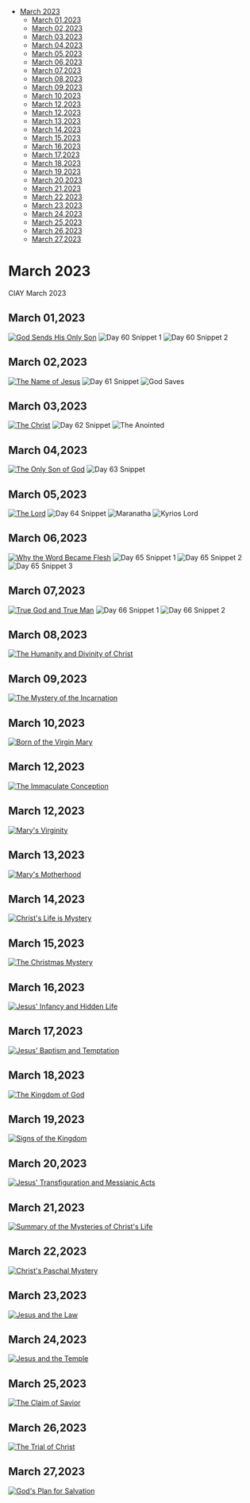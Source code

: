 <!-- toc -->

- [March 2023](#march-2023)
  * [March 01,2023](#march-012023)
  * [March 02,2023](#march-022023)
  * [March 03,2023](#march-032023)
  * [March 04,2023](#march-042023)
  * [March 05,2023](#march-052023)
  * [March 06,2023](#march-062023)
  * [March 07,2023](#march-072023)
  * [March 08,2023](#march-082023)
  * [March 09,2023](#march-092023)
  * [March 10,2023](#march-102023)
  * [March 12,2023](#march-122023)
  * [March 12,2023](#march-122023-1)
  * [March 13,2023](#march-132023)
  * [March 14,2023](#march-142023)
  * [March 15,2023](#march-152023)
  * [March 16,2023](#march-162023)
  * [March 17,2023](#march-172023)
  * [March 18,2023](#march-182023)
  * [March 19,2023](#march-192023)
  * [March 20,2023](#march-202023)
  * [March 21,2023](#march-212023)
  * [March 22,2023](#march-222023)
  * [March 23,2023](#march-232023)
  * [March 24,2023](#march-242023)
  * [March 25,2023](#march-252023)
  * [March 26,2023](#march-262023)
  * [March 27,2023](#march-272023)

<!-- tocstop -->

# March 2023 #
CIAY March 2023

## March 01,2023 ##

[![God Sends His Only Son](https://raw.githubusercontent.com/fernal73/CIAY/main/March/jpgs/Day060.jpg)](https://youtu.be/B3-fr7SrRxc "God Sends His Only Son")
![Day 60 Snippet 1](https://raw.githubusercontent.com/fernal73/CIAY/main/March/jpgs/Day60Snippet1.jpg)
![Day 60 Snippet 2](https://raw.githubusercontent.com/fernal73/CIAY/main/March/jpgs/Day60Snippet2.jpg)

## March 02,2023 ##

[![The Name of Jesus](https://raw.githubusercontent.com/fernal73/CIAY/main/March/jpgs/Day061.jpg)](https://youtu.be/v9VHcZU8Tdc "The Name of Jesus")
![Day 61 Snippet ](https://raw.githubusercontent.com/fernal73/CIAY/main/March/jpgs/Day61Snippet.jpg)
![God Saves ](https://raw.githubusercontent.com/fernal73/CIAY/main/March/jpgs/GodSaves.jpg)

## March 03,2023 ##

[![The Christ](https://raw.githubusercontent.com/fernal73/CIAY/main/March/jpgs/Day062.jpg)](https://youtu.be/YbPkMqw-B7U "The Christ")
![Day 62 Snippet ](https://raw.githubusercontent.com/fernal73/CIAY/main/March/jpgs/Day62Snippet.jpg)
![The Anointed](https://raw.githubusercontent.com/fernal73/CIAY/main/March/jpgs/Anointed.jpg)

## March 04,2023 ##

[![The Only Son of God](https://raw.githubusercontent.com/fernal73/CIAY/main/March/jpgs/Day063.jpg)](https://youtu.be/SkLgye3z2a0 "The Only Son of God")
![Day 63 Snippet ](https://raw.githubusercontent.com/fernal73/CIAY/main/March/jpgs/Day63Snippet.jpg)

## March 05,2023 ##

[![The Lord](https://raw.githubusercontent.com/fernal73/CIAY/main/March/jpgs/Day064.jpg)](https://youtu.be/oGOS6SMTfkw "The Lord")
![Day 64 Snippet ](https://raw.githubusercontent.com/fernal73/CIAY/main/March/jpgs/Day64Snippet.jpg)
![Maranatha ](https://raw.githubusercontent.com/fernal73/CIAY/main/March/jpgs/Maranatha.jpg)
![Kyrios Lord ](https://raw.githubusercontent.com/fernal73/CIAY/main/March/jpgs/KyriosLord.jpg)

## March 06,2023 ##

[![Why the Word Became Flesh](https://raw.githubusercontent.com/fernal73/CIAY/main/March/jpgs/Day065.jpg)](https://youtu.be/3vRxlDNcbNs "Why the Word Became Flesh")
![Day 65 Snippet 1](https://raw.githubusercontent.com/fernal73/CIAY/main/March/jpgs/Day65Snippet1.jpg)
![Day 65 Snippet 2](https://raw.githubusercontent.com/fernal73/CIAY/main/March/jpgs/Day65Snippet2.jpg)
![Day 65 Snippet 3](https://raw.githubusercontent.com/fernal73/CIAY/main/March/jpgs/Day65Snippet3.jpg)

## March 07,2023 ##

[![True God and True Man](https://raw.githubusercontent.com/fernal73/CIAY/main/March/jpgs/Day066.jpg)](https://youtu.be/Uj6gHzqE7QU "True God and True Man")
![Day 66 Snippet 1](https://raw.githubusercontent.com/fernal73/CIAY/main/March/jpgs/Day66Snippet1.jpg)
![Day 66 Snippet 2](https://raw.githubusercontent.com/fernal73/CIAY/main/March/jpgs/Day66Snippet2.jpg)

## March 08,2023 ##

[![The Humanity and Divinity of Christ](https://raw.githubusercontent.com/fernal73/CIAY/main/March/jpgs/Day067.jpg)](https://youtu.be/IzcC4Gj3pqc "The Humanity and Divinity of Christ")

## March 09,2023 ##

[![The Mystery of the Incarnation](https://raw.githubusercontent.com/fernal73/CIAY/main/March/jpgs/Day068.jpg)](https://youtu.be/pyrYuU4VeuY "The Mystery of the Incarnation")

## March 10,2023 ##

[![Born of the Virgin Mary](https://raw.githubusercontent.com/fernal73/CIAY/main/March/jpgs/Day069.jpg)](https://youtu.be/-GrcgodsUNM "Born of the Virgin Mary")

## March 12,2023 ##

[![The Immaculate Conception](https://raw.githubusercontent.com/fernal73/CIAY/main/March/jpgs/Day070.jpg)](https://youtu.be/oU-SgH76K9s "The Immaculate Conception")

## March 12,2023 ##

[![Mary's Virginity](https://raw.githubusercontent.com/fernal73/CIAY/main/March/jpgs/Day071.jpg)](https://youtu.be/wdnxUyX1nqs "Mary's Virginity")

## March 13,2023 ##

[![Mary's Motherhood](https://raw.githubusercontent.com/fernal73/CIAY/main/March/jpgs/Day072.jpg)](https://youtu.be/0YTjkF3oCbQ "Mary's Motherhood")

## March 14,2023 ##

[![Christ's Life is Mystery](https://raw.githubusercontent.com/fernal73/CIAY/main/March/jpgs/Day073.jpg)](https://youtu.be/7mHQi3rGwCg "Christ's Life is Mystery")

## March 15,2023 ##

[![The Christmas Mystery](https://raw.githubusercontent.com/fernal73/CIAY/main/March/jpgs/Day074.jpg)](https://youtu.be/B9A9PyVMAlw "The Christmas Mystery")

## March 16,2023 ##

[![Jesus' Infancy and Hidden Life](https://raw.githubusercontent.com/fernal73/CIAY/main/March/jpgs/Day075.jpg)](https://youtu.be/A3pyAWR-dNc "Jesus' Infancy and Hidden Life")

## March 17,2023 ##

[![Jesus' Baptism and Temptation](https://raw.githubusercontent.com/fernal73/CIAY/main/March/jpgs/Day076.jpg)](https://youtu.be/MwcOsOz5xFc "Jesus' Baptism and Temptation")

## March 18,2023 ##

[![The Kingdom of God](https://raw.githubusercontent.com/fernal73/CIAY/main/March/jpgs/Day077.jpg)](https://youtu.be/-vwE0HOIAh8 "The Kingdom of God")

## March 19,2023 ##

[![Signs of the Kingdom](https://raw.githubusercontent.com/fernal73/CIAY/main/March/jpgs/Day078.jpg)](https://youtu.be/k1HqrA0u7Q0 "Signs of the Kingdom")

## March 20,2023 ##

[![Jesus' Transfiguration and Messianic Acts](https://raw.githubusercontent.com/fernal73/CIAY/main/March/jpgs/Day079.jpg)](https://youtu.be/Rc30dQHmg7A "Jesus' Transfiguration and Messianic Acts")

## March 21,2023 ##

[![Summary of the Mysteries of Christ's Life](https://raw.githubusercontent.com/fernal73/CIAY/main/March/jpgs/Day080.jpg)](https://youtu.be/U2tus6iJqXk "Summary of the Mysteries of Christ's Life")

## March 22,2023 ##

[![Christ's Paschal Mystery](https://raw.githubusercontent.com/fernal73/CIAY/main/March/jpgs/Day081.jpg)](https://youtu.be/Imp5kfJ-V_g "Christ's Paschal Mystery")

## March 23,2023 ##

[![Jesus and the Law](https://raw.githubusercontent.com/fernal73/CIAY/main/March/jpgs/Day082.jpg)](https://youtu.be/rkXEfUE5c5I "Jesus and the Law")

## March 24,2023 ##

[![Jesus and the Temple](https://raw.githubusercontent.com/fernal73/CIAY/main/March/jpgs/Day083.jpg)](https://youtu.be/Vg-e6qxPxjE "Jesus and the Temple")

## March 25,2023 ##

[![The Claim of Savior](https://raw.githubusercontent.com/fernal73/CIAY/main/March/jpgs/Day084.jpg)](https://youtu.be/WaV8qjH9bMI "The Claim of Savior")

## March 26,2023 ##

[![The Trial of Christ](https://raw.githubusercontent.com/fernal73/CIAY/main/March/jpgs/Day085.jpg)](https://youtu.be/nOF2N2TbSS0 "The Trial of Christ")

## March 27,2023 ##

[![God's Plan for Salvation](https://raw.githubusercontent.com/fernal73/CIAY/main/March/jpgs/Day086.jpg)](https://youtu.be/OwPxzSFKiVQ "God's Plan for Salvation")
